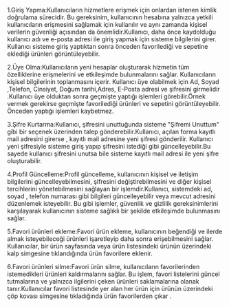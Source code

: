 1.Giriş Yapma:Kullanıcıların hizmetlere erişmek için onlardan istenen kimlik doğrulama sürecidir. Bu gereksinim, kullanıcının hesabına yalnızca yetkili kullanıcıların erişmesini sağlamak için kullanılır ve aynı zamanda kişisel verilerin güvenliği açısından da önemlidir.Kullanıcı, daha önce kaydolduğu kullanıcı adı ve e-posta adresi ile giriş yapmak için sisteme bilgilerini girer. Kullanıcı sisteme giriş yaptıktan sonra  önceden favorilediği ve sepetine eklediği ürünleri görüntüleyebilir.

2.Üye Olma:Kullanıcıların yeni hesaplar oluşturarak hizmetin tüm özelliklerine erişmelerini ve etkileşimde bulunmalarını sağlar. Kullanıcıların kişisel bilgilerinin toplanmasını içerir. Kullanıcı üye olabilmek için Ad, Soyad ,Telefon, Cinsiyet, Doğum tarihi,Adres, E-Posta adresi ve şifresini girmelidir .Kullanıcı üye olduktan sonra geçmişte yaptığı işlemleri görebilir.Örnek vermek gerekirse geçmişte favorilediği ürünleri ve sepetini görüntüleyebilir. Önceden yaptığı işlemleri kaybetmez.

3.Şifre Kurtarma:Kullanıcı, şifresini unuttuğunda sisteme "Şifremi Unuttum" gibi bir seçenek üzerinden talep gönderebilir.Kullanıcı, açılan forma  kayıtlı mail adresini girerse , kayıtlı mail adresine yeni şifresi gönderilir. Kullanıcı yeni şifresiyle sisteme giriş yapıp şifresini istediği gibi güncelleyebilir.Bu sayede kullanıcı şifresini unutsa bile sisteme kayıtlı mail adresi ile yeni şifre oluşturabilir.  

4.Profil Güncelleme:Profil güncelleme, kullanıcının kişisel ve iletişim bilgilerini güncelleyebilmesini, şifresini değiştirebilmesini ve diğer kişisel tercihlerini yönetebilmesini sağlayan  bir işlemdir.Kullanıcı, sistemdeki ad, soyad , telefon numarası gibi bilgileri güncelleyebilir veya mevcut adresini düzenlemek isteyebilir. Bu gibi işlemler, güvenlik ve gizlilik gereksinimlerini karşılayarak kullanıcının sisteme sağlıklı bir şekilde etkileşimde bulunmasını sağlar.

5.Favori ürünleri ekleme:Favori ürün ekleme, kullanıcının beğendiği ve ilerde almak isteyebileceği ürünleri işaretleyip daha sonra erişebilmesini sağlar. Kullanıcılar, bir ürün sayfasında veya ürün listesindeki ürünün üzerindeki kalp simgesine tıklandığında ürün favorilere eklenir.

6.Favori ürünleri silme:Favori ürün silme, kullanıcıların favorilerinden istemedikleri ürünleri kaldırmalarını sağlar. Bu işlem, favori listelerini güncel tutmalarına ve yalnızca ilgilerini çeken ürünleri saklamalarına olanak tanır.Kullanıcılar favori listesinde yer alan her ürün için ürünün üzerindeki çöp kovası simgesine tıkladığında ürün favorilerden çıkar .
